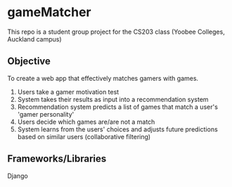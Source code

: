 # gameMatcher
This repo is a student group project for the CS203 class (Yoobee Colleges, Auckland campus)

## Objective

To create a web app that effectively matches gamers with games. 
1. Users take a gamer motivation test 
2. System takes their results as input into a recommendation system
3. Recommendation system predicts a list of games that match a user's 'gamer personality'
4. Users decide which games are/are not a match
5. System learns from the users' choices and adjusts future predictions based on similar users (collaborative filtering)

## Frameworks/Libraries

Django
